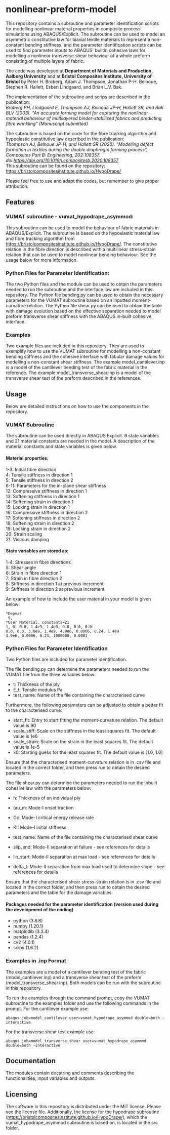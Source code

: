 # nonlinear-preform-model
This repository contains a subroutine and parameter identification scripts for modelling nonlinear material properties in composite process simulations using ABAQUS/Explicit. The subroutine can be used to model an asymmetric constitutive law for biaxial textile materials to represent a non-constant bending stiffness, and the parameter identification scripts can be used to find parameter inputs to ABAQUS' builtin cohesive laws for modelling a nonlinear transverse shear behaviour of a whole preform consisting of multiple layers of fabric.

The code was developed at **Department of Materials and Production, Aalborg University** and at **Bristol Composites Institute, University of Bristol** by Peter H. Broberg, Adam J. Thompson, Jonathan P-H. Belnoue, Stephen R. Hallett, Esben Lindgaard, and Brian L.V. Bak.

The implementation of the subroutine and scrips are described in the publication: \
*Broberg PH, Lindgaard E, Thompson AJ, Belnoue JP-H, Hallett SR, and Bak BLV (2003). "An accurate forming model for capturing the nonlinear material behaviour of multilayered binder-stabilised fabrics and predicting fibre wrinkling" (Manuscript submitted)*

The subroutine is based on the code for the fibre tracking algorithm and hypoelastic constitutive law described in the publication: \
*Thompson AJ, Belnoue JP-H, and Hallett SR (2020). "Modelling defect formation in textiles during the double diaphragm forming process", Composites Part B: Engineering, 202:108357. doi:https://doi.org/10.1016/j.compositesb.2020.108357* \
This subroutine can be found on the repository: https://bristolcompositesinstitute.github.io/HypoDrape/

Please feel free to use and adapt the codes, but remember to give proper attribution.

## Features 

### VUMAT subroutine - vumat_hypodrape_asymmod:
This subroutine can be used to model the behaviour of fabric materials in ABAQUS/Explicit. The subroutine is based on the hypoelastic material law and fibre tracking algorithm from https://bristolcompositesinstitute.github.io/HypoDrape/. The constitutive relation in the fibre direction is described with a multilinear stress-strain relation that can be used to model nonlinear bending behaviour. See the usage below for more information. 

### Python Files for Parameter Identification: 
The two Python files and the module can be used to obtain the parameters needed to run the subroutine and the interface law are included in this repository. The Python file bending.py can be used to obtain the necessary parameters for the VUMAT subroutine based on an inputted moment-curvature relation. The Python file shear.py can be used to obtain the table with damage evolution based on the effective separation needed to model preform transverse shear stiffness with the ABAQUS in-built cohesive interface.

### Examples
Two example files are included in this repository. They are used to exemplify how to use the VUMAT subroutine for modelling a non-constant bending stiffness and the cohesive interface with tabular damage values for modelling a non-constant shear stiffness. The example model_cantilever.inp is a model of the cantilever bending test of the fabric material in the reference. The example model_transverse_shear.inp is a model of the transverse shear test of the preform described in the references. 

## Usage
Below are detailed instructions on how to use the components in the repository.

### VUMAT Subroutine
The subroutine can be used directly in ABAQUS Explicit. 
9 state variables and 21 material constants are needed in the model. A description of the material constants and state variables is given below. 
#### Material properties:
1-3: Initial fibre direction \
4: Tensile stiffness in direction 1 \
5: Tensile stiffness in direction 2 \
6-11: Parameters for the in-plane shear stiffness \
12: Compressive stiffness in direction 1 \
13: Softening stiffness in direction 1 \
14: Softening strain in direction 1 \
15: Locking strain in direction 1 \
16: Compressive stiffness in direction 2 \
17: Softening stiffness in direction 2 \
18: Softening strain in direction 2 \
19: Locking strain in direction 2 \
20: Strain scaling \
21: Viscous damping

#### State variables are stored as:
1-4: Stresses in fibre directions \
5: Shear angle \
6: Strain in fibre direction 1 \
7: Strain in fibre direction 2 \
8: Stiffness in direction 1 at previous increment \
9: Stiffness in direction 2 at previous increment

An example of how to include the user material in your model is given below:

    *Depvar
     9,
    *User Material, constants=21
    1, 0, 0.0, 1.4e9, 1.4e9, 0.0, 0.0, 0.0
    0.0, 0.0, 3.0e9, 1.4e9, 4.9e6, 0.0006, 0.24, 1.4e9
    4.9e6, 0.0006, 0.24, 1000000, 0.0001

### Python Files for Parameter Identification
Two Python files are included for parameter identification. 

The file bending.py can determine the parameters needed to run the VUMAT file from the three variables below:
- t: Thickness of the ply
- E_t: Tensile modulus Pa 
- test_name: Name of the file containing the characterised curve

Furthermore, the following parameters can be adjusted to obtain a better fit to the characterised curve:
- start_fit: Entry to start fitting the moment-curvature relation. The default value is 90
- scale_stiff: Scale on the stiffness in the least squares fit. The default value is 1e6 
- scale_strain: Scale on the strain in the least squares fit. The default value is 1e-5
- x0: Starting guess for the least squares fit. The default value is [1.0, 1.0]

Ensure that the characterised moment-curvature relation is in .csv file and located in the correct folder, and then press run to obtain the desired parameters.

The file shear.py can determine the parameters needed to run the inbuilt cohesive law with the parameters below:
- h: Thickness of an individual ply

- tau_m: Mode-I onset traction
- Gc: Mode-I critical energy release rate
- KI: Mode-I initial stiffness

- test_name: Name of the file containing the characterised shear curve
- slip_end: Mode-II separation at failure - see references for details
- lin_start: Mode-II separation at max load - see references for details
- delta_t: Mode-II separation from max load used to determine slope - see references for details

Ensure that the characterised shear stress-strain relation is in .csv file and located in the correct folder, and then press run to obtain the desired parameters and the table for the damage variables.
#### Packages needed for the parameter identification (version used during the development of the coding)
- python (3.8.8)
- numpy (1.20.1)
- matplotlib (3.3.4)
- pandas (1.2.4)
- cv2 (4.0.1)
- scipy (1.6.2)

### Examples in .inp Format
The examples are a model of a cantilever bending test of the fabric (model_cantilever.inp) and a transverse shear test of the preform (model_transverse_shear.inp). Both models can be run with the subroutine in this repository. 

To run the examples through the command prompt, copy the VUMAT subroutine to the examples folder and use the following commands in the prompt. For the cantilever example use:

    abaqus job=model_cantilever user=vumat_hypodrape_asymmod double=both -interactive

For the transverse shear test example use:

    abaqus job=model_transverse_shear user=vumat_hypodrape_asymmod double=both -interactive

## Documentation
The modules contain docstring and comments describing the functionalities, input variables and outputs.

## Licensing
The software in this repository is distributed under the MIT license. Please see the license file. Additionally, the license for the hypodrape subroutine (https://bristolcompositesinstitute.github.io/HypoDrape/), which the vumat_hypodrape_asymmod subroutine is based on, is located in the src folder.
